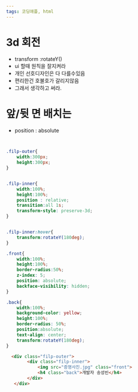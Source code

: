 ```yaml
---
tags: 코딩애플, html
---
```

# 3d 회전

- transform :rotateY()
- ui 할때 원칙을 잘지켜라 
- 개인 선호디자인은 다 다를수있음
- 편리한건 호불호가 갈리지않음
- 그래서 생각하고 써라.


# 앞/뒷 면 배치는
- position : absolute



``` CSS
  

.filp-outer{
    width:300px;
    height:300px;
}


.filp-inner{
    width:100%;
    height:100%;
    position : relative;
    transition:all 1s;
    transform-style: preserve-3d;
}


.filp-inner:hover{
    transform:rotateY(180deg);
}

.front{
    width:100%;
    height:100%;
    border-radius:50%;
    z-index: 5;
    position: absolute;
    backface-visibility: hidden;
}

.back{
    width:100%;
    background-color: yellow;
    height:100%;
    border-radius: 50%;
    position:absolute;
    text-align: center;
    transform:rotateY(180deg);
}
```


``` HTML
  <div class="filp-outer">
		<div class="filp-inner">
			<img src="증명사진.jpg" class="front">
			<h4 class="back">개발자 송성빈</h4>
		</div>
   </div>
```